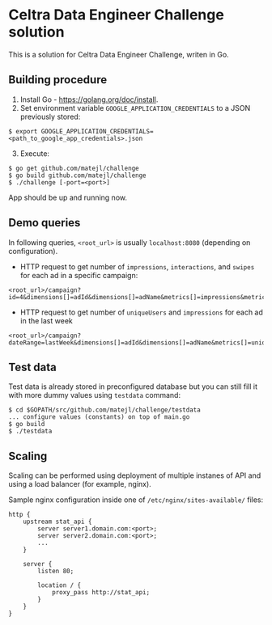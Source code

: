 # Celtra Data Engineer Challenge solution

This is a solution for Celtra Data Engineer Challenge, writen in Go.

## Building procedure

1. Install Go - https://golang.org/doc/install.
2. Set environment variable `GOOGLE_APPLICATION_CREDENTIALS` to a JSON
previously stored:
```
$ export GOOGLE_APPLICATION_CREDENTIALS=<path_to_google_app_credentials>.json
```
3. Execute:
```
$ go get github.com/matejl/challenge
$ go build github.com/matejl/challenge
$ ./challenge [-port=<port>]
```

App should be up and running now.

## Demo queries

In following queries, `<root_url>` is usually `localhost:8080` (depending on configuration).

- HTTP request to get number of `impressions`, `interactions`, and `swipes` for each ad in a specific campaign:
```
<root_url>/campaign?id=4&dimensions[]=adId&dimensions[]=adName&metrics[]=impressions&metrics[]=swipes&metrics[]=pinches&metrics[]=touches
```

- HTTP request to get number of `uniqueUsers` and `impressions` for each ad in the last week
```
<root_url>/campaign?dateRange=lastWeek&dimensions[]=adId&dimensions[]=adName&metrics[]=uniqueUsers&metrics[]=impressions
```

## Test data

Test data is already stored in preconfigured database but you can still
fill it with more dummy values using `testdata` command:

```
$ cd $GOPATH/src/github.com/matejl/challenge/testdata
... configure values (constants) on top of main.go
$ go build
$ ./testdata
```

## Scaling

Scaling can be performed using deployment of multiple instanes of API
and using a load balancer (for example, nginx).

Sample nginx configuration inside one of `/etc/nginx/sites-available/` files:
```
http {
    upstream stat_api {
        server server1.domain.com:<port>;
        server server2.domain.com:<port>;
        ...
    }

    server {
        listen 80;

        location / {
            proxy_pass http://stat_api;
        }
    }
}
```